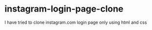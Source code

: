 # instagram-login-page-clone
I have tried to clone instagram.com login page only using html and css
